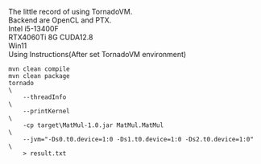 The little record of using TornadoVM.  
Backend are OpenCL and PTX.  
Intel i5-13400F  
RTX4060Ti 8G CUDA12.8  
Win11  
Using Instructions(After set TornadoVM environment)
```
mvn clean compile  
mvn clean package  
tornado                                                               \
    --threadInfo                                                      \
    --printKernel                                                     \
    -cp target\MatMul-1.0.jar MatMul.MatMul                           \
    --jvm="-Ds0.t0.device=1:0 -Ds1.t0.device=1:0 -Ds2.t0.device=1:0"  \
    > result.txt
```